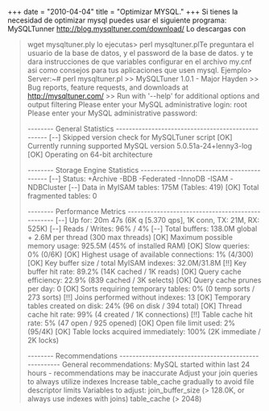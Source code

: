 +++
date = "2010-04-04"
title = "Optimizar MYSQL."
+++
Si tienes la necesidad de optimizar mysql puedes usar el siguiente programa: MySQLTunner http://blog.mysqltuner.com/download/ Lo descargas con

> wget mysqltuner.ply lo ejecutas> perl mysqltuner.plTe preguntara el usuario de la base de datos, y el password de la base de datos. y te dara instrucciones de que variables configurar en el archivo my.cnf asi como consejos para tus aplicaciones que usen mysql. Ejemplo> Server:~# perl mysqltuner.pl >> MySQLTuner 1.0.1 - Major Hayden <major>
> &gt;&gt; Bug reports, feature requests, and downloads at http://mysqltuner.com/
> &gt;&gt; Run with '--help' for additional options and output filtering
> Please enter your MySQL administrative login: root
> Please enter your MySQL administrative password: 
> 
> -------- General Statistics --------------------------------------------------
> [--] Skipped version check for MySQLTuner script
> [OK] Currently running supported MySQL version 5.0.51a-24+lenny3-log
> [OK] Operating on 64-bit architecture
> 
> -------- Storage Engine Statistics -------------------------------------------
> [--] Status: +Archive -BDB -Federated -InnoDB -ISAM -NDBCluster 
> [--] Data in MyISAM tables: 175M (Tables: 419)
> [OK] Total fragmented tables: 0
> 
> -------- Performance Metrics -------------------------------------------------
> [--] Up for: 20m 47s (6K q [5.370 qps], 1K conn, TX: 21M, RX: 525K)
> [--] Reads / Writes: 96% / 4%
> [--] Total buffers: 138.0M global + 2.6M per thread (300 max threads)
> [OK] Maximum possible memory usage: 925.5M (45% of installed RAM)
> [OK] Slow queries: 0% (0/6K)
> [OK] Highest usage of available connections: 1% (4/300)
> [OK] Key buffer size / total MyISAM indexes: 32.0M/31.8M
> [!!] Key buffer hit rate: 89.2% (14K cached / 1K reads)
> [OK] Query cache efficiency: 22.9% (839 cached / 3K selects)
> [OK] Query cache prunes per day: 0
> [OK] Sorts requiring temporary tables: 0% (0 temp sorts / 273 sorts)
> [!!] Joins performed without indexes: 13
> [OK] Temporary tables created on disk: 24% (96 on disk / 394 total)
> [OK] Thread cache hit rate: 99% (4 created / 1K connections)
> [!!] Table cache hit rate: 5% (47 open / 925 opened)
> [OK] Open file limit used: 2% (95/4K)
> [OK] Table locks acquired immediately: 100% (2K immediate / 2K locks)
> 
> -------- Recommendations -----------------------------------------------------
> General recommendations:
> MySQL started within last 24 hours - recommendations may be inaccurate
> Adjust your join queries to always utilize indexes
> Increase table_cache gradually to avoid file descriptor limits
> Variables to adjust:
> join_buffer_size (&gt; 128.0K, or always use indexes with joins)
> table_cache (&gt; 2048)</major>
